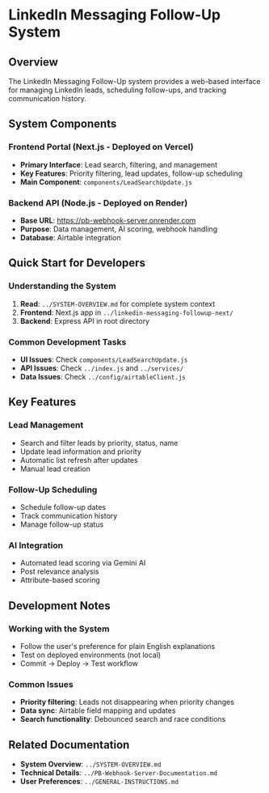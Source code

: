 # LinkedIn Messaging Follow-Up System

## Overview
The LinkedIn Messaging Follow-Up system provides a web-based interface for managing LinkedIn leads, scheduling follow-ups, and tracking communication history.

## System Components

### Frontend Portal (Next.js - Deployed on Vercel)
- **Primary Interface**: Lead search, filtering, and management
- **Key Features**: Priority filtering, lead updates, follow-up scheduling
- **Main Component**: `components/LeadSearchUpdate.js`

### Backend API (Node.js - Deployed on Render)
- **Base URL**: https://pb-webhook-server.onrender.com
- **Purpose**: Data management, AI scoring, webhook handling
- **Database**: Airtable integration

## Quick Start for Developers

### Understanding the System
1. **Read**: `../SYSTEM-OVERVIEW.md` for complete system context
2. **Frontend**: Next.js app in `../linkedin-messaging-followup-next/`
3. **Backend**: Express API in root directory

### Common Development Tasks
- **UI Issues**: Check `components/LeadSearchUpdate.js`
- **API Issues**: Check `../index.js` and `../services/`
- **Data Issues**: Check `../config/airtableClient.js`

## Key Features

### Lead Management
- Search and filter leads by priority, status, name
- Update lead information and priority
- Automatic list refresh after updates
- Manual lead creation

### Follow-Up Scheduling
- Schedule follow-up dates
- Track communication history
- Manage follow-up status

### AI Integration
- Automated lead scoring via Gemini AI
- Post relevance analysis
- Attribute-based scoring

## Development Notes

### Working with the System
- Follow the user's preference for plain English explanations
- Test on deployed environments (not local)
- Commit → Deploy → Test workflow

### Common Issues
- **Priority filtering**: Leads not disappearing when priority changes
- **Data sync**: Airtable field mapping and updates
- **Search functionality**: Debounced search and race conditions

## Related Documentation
- **System Overview**: `../SYSTEM-OVERVIEW.md`
- **Technical Details**: `../PB-Webhook-Server-Documentation.md`
- **User Preferences**: `../GENERAL-INSTRUCTIONS.md`
